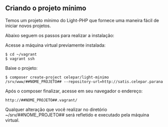 ## Criando o projeto mínimo

Temos um projeto mínimo do Light-PHP que fornece uma maneira fácil de iniciar novos projetos.

Abaixo seguem os passos para realizar a instalação:

Acesse a máquina virtual previamente instalada:
    
    $ cd ~/vagrant
    $ vagrant ssh
    
Baixe o projeto:

    $ composer create-project celepar/light-minimo /srv/www/##NOME_PROJETO## --repository-url=http://satis.celepar.parana
    
Após o composer finalizar, acesse em seu navegador o endereço:
 
    http://##NOME_PROJETO##.vagrant/
    
    
Qualquer alteração que você realizar no diretório ~/srv/##NOME_PROJETO## será refletido e executado pela máquina virtual.